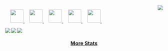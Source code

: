 <a href="https://github.com/Bismark-afanyu/github-readme-stats">
    <picture>
        <source media="(prefers-color-scheme: dark)" srcset="https://github-readme-stats.vercel.app/api/top-langs/?username=Bismark-afanyu&hide_title=true&langs_count=10&hide=G-code&hide_border=true&theme=dark&bg_color=0e1116&title_color=ffffff&text_color=ffffff&layout=donut-vertical&exclude_repo=babel,convert">
        <img align="right" src="https://github-readme-stats.vercel.app/api/top-langs/?username=Bismark-afanyu&hide_title=true&langs_count=10&hide=G-code&hide_border=true&layout=donut-vertical&exclude_repo=babel,convert">
    </picture>
</a>

&nbsp;&nbsp;&nbsp;
<a href="https://stackoverflow.com/users/1544937/jacob-philpott?tab=profile">
    <picture>
        <source media="(prefers-color-scheme: dark)" srcset="https://raw.githubusercontent.com/Bismark-afanyu/Bismark-afanyu/main/imgs/social/dark/stackoverflow.png">
        <img src="https://raw.githubusercontent.com/Bismark-afanyu/Bismark-afanyu/main/imgs/social/light/stackoverflow.png" width="42" height="42">
    </picture>
</a>
&nbsp;&nbsp;&nbsp;
<a href="https://www.linkedin.com/in/Bismark-afanyu">
    <picture>
        <source media="(prefers-color-scheme: dark)" srcset="https://raw.githubusercontent.com/Bismark-afanyu/Bismark-afanyu/main/imgs/social/dark/linkedin.png">
        <img src="https://raw.githubusercontent.com/Bismark-afanyu/Bismark-afanyu/main/imgs/social/light/linkedin.png" width="42" height="42">
    </picture>
</a>
&nbsp;&nbsp;&nbsp;
<a href="https://www.facebook.com/Bismark-afanyu">
    <picture>
        <source media="(prefers-color-scheme: dark)" srcset="https://raw.githubusercontent.com/Bismark-afanyu/Bismark-afanyu/main/imgs/social/dark/facebook.png">
        <img src="https://raw.githubusercontent.com/Bismark-afanyu/Bismark-afanyu/main/imgs/social/light/facebook.png" width="42" height="42">
    </picture>
</a>
&nbsp;&nbsp;&nbsp;
<a href="https://twitter.com/__Bismark-afanyu__">
    <picture>
        <source media="(prefers-color-scheme: dark)" srcset="https://raw.githubusercontent.com/Bismark-afanyu/Bismark-afanyu/main/imgs/social/dark/twitter.png">
        <img src="https://raw.githubusercontent.com/Bismark-afanyu/Bismark-afanyu/main/imgs/social/light/twitter.png" width="42" height="42">
    </picture>
</a>
&nbsp;&nbsp;&nbsp;
<a href="https://www.youtube.com/@Bismark-afanyu">
    <picture>
        <source media="(prefers-color-scheme: dark)" srcset="https://raw.githubusercontent.com/Bismark-afanyu/Bismark-afanyu/main/imgs/social/dark/youtube.png">
        <img src="https://raw.githubusercontent.com/Bismark-afanyu/Bismark-afanyu/main/imgs/social/light/youtube.png" width="42" height="42">
    </picture>
</a>
&nbsp;&nbsp;&nbsp;

<a href="https://github.com/Bismark-afanyu/github-readme-stats">
    <picture>
        <source media="(prefers-color-scheme: dark)" srcset="https://github-readme-stats.vercel.app/api?username=Bismark-afanyu&hide_title=true&include_all_commits=true&count_private=true&show_icons=true&hide_border=true&theme=dark&bg_color=0e1116&title_color=ffffff&text_color=ffffff&icon_color=1f6feb">
        <img align="left" src="https://github-readme-stats.vercel.app/api?username=Bismark-afanyu&hide_title=true&include_all_commits=true&count_private=true&show_icons=true&hide_border=true">
    </picture>
</a>

<a href="https://github.com/Bismark-afanyu/github-readme-streak-stats">
    <picture>
        <source media="(prefers-color-scheme: dark)" srcset="https://github-readme-streak-stats.herokuapp.com/?user=Bismark-afanyu&hide_border=true&theme=dark&background=0e1116">
        <img align="left" src="https://github-readme-streak-stats.herokuapp.com/?user=Bismark-afanyu&hide_border=true">
    </picture>
</a>

<a href="https://github.com/Bismark-afanyu/github-readme-activity-graph">
    <picture>
        <source media="(prefers-color-scheme: dark)" srcset="https://github-readme-activity-graph.vercel.app/graph?username=Bismark-afanyu&theme=github-dark&area=true&hide_border=true&custom_title=Past%20Months%20Activity&color=ffffff&bg_color=0e1116">
        <img align="center" src="https://github-readme-activity-graph.vercel.app/graph?username=Bismark-afanyu&theme=github-light&area=true&hide_border=true&custom_title=Past%20Months%20Activity">
    </picture>
</a>

<h3 align="center">
    <a href="https://www.githubtrends.io/wrapped/Bismark-afanyu">
        More Stats
    </a>
</h3>
